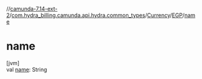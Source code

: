 //[camunda-7.14-ext-2](../../../../index.md)/[com.hydra_billing.camunda.api.hydra.common_types](../../index.md)/[Currency](../index.md)/[EGP](index.md)/[name](name.md)

# name

[jvm]\
val [name](name.md): String
